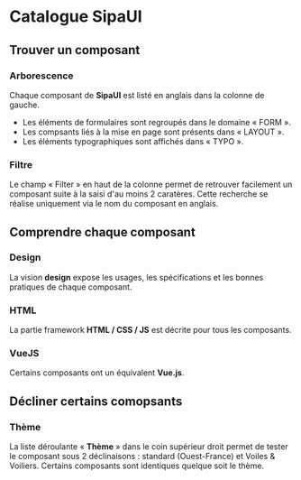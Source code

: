 # Catalogue SipaUI

## Trouver un composant

### Arborescence
Chaque composant de **SipaUI** est listé en anglais dans la colonne de gauche.
- Les éléments de formulaires sont regroupés dans le domaine «&nbsp;FORM&nbsp;».
- Les compsants liés à la mise en page sont présents dans «&nbsp;LAYOUT&nbsp;».
- Les éléments typographiques sont affichés dans «&nbsp;TYPO&nbsp;».

### Filtre
Le champ «&nbsp;Filter&nbsp;» en haut de la colonne permet de retrouver facilement un composant suite à la saisi d'au moins 2 caratères. Cette recherche se réalise uniquement via le nom du composant en anglais.

## Comprendre chaque composant

### Design
La vision **design** expose les usages, les spécifications et les bonnes pratiques de chaque composant.

### HTML
La partie framework **HTML / CSS / JS** est décrite pour tous les composants.

### VueJS
Certains composants ont un équivalent **Vue.js**.

## Décliner certains comopsants
### Thème

La liste déroulante «&nbsp;**Thème**&nbsp;» dans le coin supérieur droit permet de tester le composant sous 2 déclinaisons&nbsp;: standard (Ouest-France) et Voiles & Voiliers. Certains composants sont identiques quelque soit le thème.
